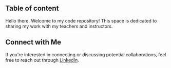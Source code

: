 ## Table of content
Hello there. Welcome to my code repository! This space is dedicated to sharing my work with my teachers and instructors. 

## Connect with Me
If you're interested in connecting or discussing potential collaborations, feel free to reach out through [LinkedIn](www.linkedin.com/in/sreedeepek).
